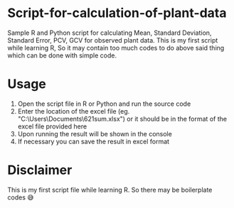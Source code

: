 # Script-for-calculation-of-plant-data
Sample R and Python script for calculating Mean, Standard Deviation, Standard Error, PCV, GCV for observed plant data. This is my first script while learning R, So it may contain too much codes to do above said thing which can be done with simple code.

# Usage
1. Open the script file in R or Python and run the source code
2. Enter the location of the excel file (eg. "C:\Users\Documents\621sum.xlsx") or it should be in the format of the excel file provided here
3. Upon running the result will be shown in the console
4. If necessary you can save the result in excel format

# Disclaimer
This  is my first script file while learning R. So there may be boilerplate codes 😅
